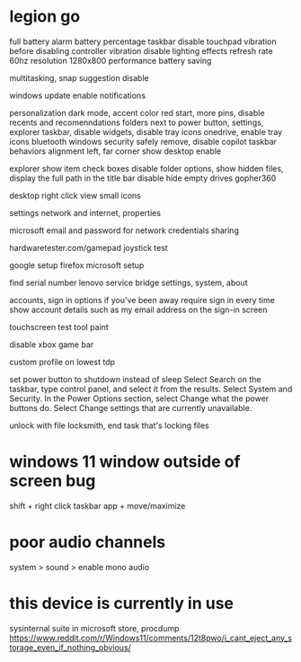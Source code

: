 # legion go

full battery alarm
battery percentage taskbar
disable touchpad vibration before disabling controller vibration
disable lighting effects
refresh rate 60hz
resolution 1280x800
performance battery saving

multitasking, snap suggestion disable

windows update
enable notifications

personalization
dark mode, accent color red
start, more pins, disable recents and recomenndations
folders next to power button, settings, explorer
taskbar, disable widgets, disable tray icons onedrive, enable tray icons bluetooth windows security safely remove, disable copilot
taskbar behaviors alignment left, far corner show desktop enable

explorer show item check boxes disable
folder options, show hidden files, display the full path in the title bar
disable hide empty drives
gopher360

desktop right click view small icons

settings network and internet, properties

microsoft email and password for network credentials sharing

hardwaretester.com/gamepad
joystick test

google setup
firefox
microsoft setup

find serial number
lenovo service bridge
settings, system, about

accounts, sign in options
if you've been away require sign in every time
show account details such as my email address on the sign-in screen

touchscreen test tool paint

disable xbox game bar

custom profile on lowest tdp

set power button to shutdown instead of sleep
Select Search on the taskbar, type control panel, and select it from the results. Select System and Security. In the Power Options section, select Change what the power buttons do. Select Change settings that are currently unavailable.

unlock with file locksmith, end task that's locking files

# windows 11 window outside of screen bug
shift + right click taskbar app + move/maximize

# poor audio channels
system > sound > enable mono audio

# this device is currently in use
sysinternal suite in microsoft store, procdump
https://www.reddit.com/r/Windows11/comments/12t8pwo/i_cant_eject_any_storage_even_if_nothing_obvious/
